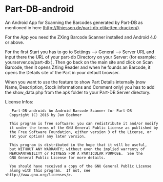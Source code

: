 # Part-DB-android

An Android App for Scanning the Barcodes generated by Part-DB as mentioned in here (http://fthiessen.de/part-db-etiketten-drucken/).

For the App you need the ZXing Barcode Scanner installed and Android 4.0 or above.

For the first Start you has to go to Settings --> General --> Server URL and input there the URL of your part-db Directory on your Server: 
(for example: yourserver.de/part-db ). Then go back on the main site and click on Scan Barcode, then it opens ZXing Reader and when he founds an
Barcode, it opens the Details site of the Part in your default browser.

When you want to use the feature to show Part Details internally (now Name, Description, Stock informations and Comment only) you has to
add the show_data.php from the apk folder to your Part-DB Server directory.


License Infos: 

       Part-DB-android: An Android Barcode Scanner for Part-DB
      Copyright (C) 2016 by Jan Boehmer
 
      This program is free software: you can redistribute it and/or modify
      it under the terms of the GNU General Public License as published by
      the Free Software Foundation, either version 3 of the License, or
      (at your option) any later version.
 
      This program is distributed in the hope that it will be useful,
      but WITHOUT ANY WARRANTY; without even the implied warranty of
      MERCHANTABILITY or FITNESS FOR A PARTICULAR PURPOSE.  See the
      GNU General Public License for more details.
 
      You should have received a copy of the GNU General Public License
      along with this program.  If not, see <http://www.gnu.org/licenses/>.